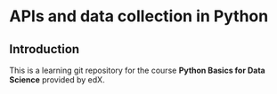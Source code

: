 # APIs and data collection in Python

## Introduction

This is a learning git repository for the course **Python Basics for Data Science** provided by edX.





